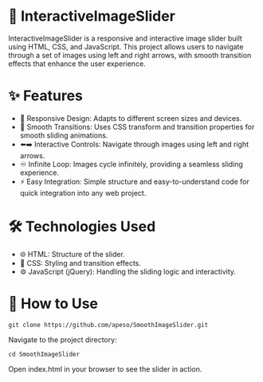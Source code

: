 <h1>📸 InteractiveImageSlider</h1>

InteractiveImageSlider is a responsive and interactive image slider built using HTML, CSS, and JavaScript. This project allows users to navigate through a set of images using left 
and right arrows, with smooth transition effects that enhance the user experience.

<h1>✨ Features</h1>
<ul>
    <li>📱 Responsive Design: Adapts to different screen sizes and devices.</li>
    <li>🎨 Smooth Transitions: Uses CSS transform and transition properties for smooth sliding animations.</li>
    <li>⬅️➡️ Interactive Controls: Navigate through images using left and right arrows.</li>
    <li>♾️ Infinite Loop: Images cycle infinitely, providing a seamless sliding experience.</li>
    <li>⚡ Easy Integration: Simple structure and easy-to-understand code for quick integration into any web project.</li>
</ul>

<h1>🛠️ Technologies Used</h1>
<ul>
  <li>🌐 HTML: Structure of the slider.</li>
  <li>🎨 CSS: Styling and transition effects.</li>
  <li>⚙️ JavaScript (jQuery): Handling the sliding logic and interactivity.</li>
</ul>

<h1>🚀 How to Use</h1>

    git clone https://github.com/apeso/SmoothImageSlider.git

Navigate to the project directory:

    cd SmoothImageSlider

Open index.html in your browser to see the slider in action.
